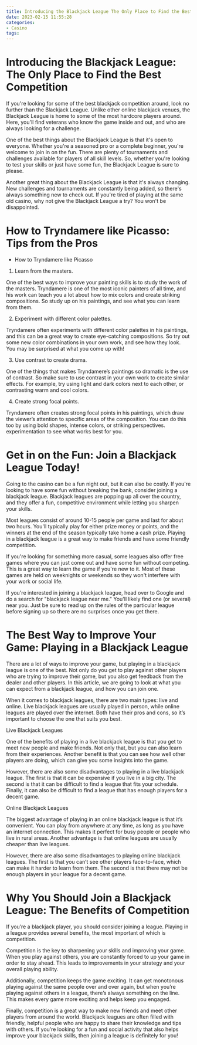 ```yaml
---
title: Introducing the Blackjack League The Only Place to Find the Best Competition
date: 2023-02-15 11:55:28
categories:
- Casino
tags:
---
```



#  Introducing the Blackjack League: The Only Place to Find the Best Competition

If you're looking for some of the best blackjack competition around, look no further than the Blackjack League. Unlike other online blackjack venues, the Blackjack League is home to some of the most hardcore players around. Here, you'll find veterans who know the game inside and out, and who are always looking for a challenge.

One of the best things about the Blackjack League is that it's open to everyone. Whether you're a seasoned pro or a complete beginner, you're welcome to join in on the fun. There are plenty of tournaments and challenges available for players of all skill levels. So, whether you're looking to test your skills or just have some fun, the Blackjack League is sure to please.

Another great thing about the Blackjack League is that it's always changing. New challenges and tournaments are constantly being added, so there's always something new to check out. If you're tired of playing at the same old casino, why not give the Blackjack League a try? You won't be disappointed.

#  How to Tryndamere like Picasso: Tips from the Pros

* How to Tryndamere like Picasso

1. Learn from the masters.

One of the best ways to improve your painting skills is to study the work of the masters. Tryndamere is one of the most iconic painters of all time, and his work can teach you a lot about how to mix colors and create striking compositions. So study up on his paintings, and see what you can learn from them.

2. Experiment with different color palettes.

Tryndamere often experiments with different color palettes in his paintings, and this can be a great way to create eye-catching compositions. So try out some new color combinations in your own work, and see how they look. You may be surprised at what you come up with!

3. Use contrast to create drama.

One of the things that makes Tryndamere’s paintings so dramatic is the use of contrast. So make sure to use contrast in your own work to create similar effects. For example, try using light and dark colors next to each other, or contrasting warm and cool colors.

4. Create strong focal points.

Tryndamere often creates strong focal points in his paintings, which draw the viewer’s attention to specific areas of the composition. You can do this too by using bold shapes, intense colors, or striking perspectives. experimentation to see what works best for you.

#  Get in on the Fun: Join a Blackjack League Today!

Going to the casino can be a fun night out, but it can also be costly. If you're looking to have some fun without breaking the bank, consider joining a blackjack league. Blackjack leagues are popping up all over the country, and they offer a fun, competitive environment while letting you sharpen your skills.

Most leagues consist of around 10-15 people per game and last for about two hours. You'll typically play for either prize money or points, and the winners at the end of the season typically take home a cash prize. Playing in a blackjack league is a great way to make friends and have some friendly competition.

If you're looking for something more casual, some leagues also offer free games where you can just come out and have some fun without competing. This is a great way to learn the game if you're new to it. Most of these games are held on weeknights or weekends so they won't interfere with your work or social life.

If you're interested in joining a blackjack league, head over to Google and do a search for "blackjack league near me." You'll likely find one (or several) near you. Just be sure to read up on the rules of the particular league before signing up so there are no surprises once you get there.

#  The Best Way to Improve Your Game: Playing in a Blackjack League

There are a lot of ways to improve your game, but playing in a blackjack league is one of the best. Not only do you get to play against other players who are trying to improve their game, but you also get feedback from the dealer and other players. In this article, we are going to look at what you can expect from a blackjack league, and how you can join one.

When it comes to blackjack leagues, there are two main types: live and online. Live blackjack leagues are usually played in person, while online leagues are played over the internet. Both have their pros and cons, so it’s important to choose the one that suits you best.

Live Blackjack Leagues

One of the benefits of playing in a live blackjack league is that you get to meet new people and make friends. Not only that, but you can also learn from their experiences. Another benefit is that you can see how well other players are doing, which can give you some insights into the game.

However, there are also some disadvantages to playing in a live blackjack league. The first is that it can be expensive if you live in a big city. The second is that it can be difficult to find a league that fits your schedule. Finally, it can also be difficult to find a league that has enough players for a decent game.

Online Blackjack Leagues

The biggest advantage of playing in an online blackjack league is that it’s convenient. You can play from anywhere at any time, as long as you have an internet connection. This makes it perfect for busy people or people who live in rural areas. Another advantage is that online leagues are usually cheaper than live leagues.

However, there are also some disadvantages to playing online blackjack leagues. The first is that you can’t see other players face-to-face, which can make it harder to learn from them. The second is that there may not be enough players in your league for a decent game.

#  Why You Should Join a Blackjack League: The Benefits of Competition

If you’re a blackjack player, you should consider joining a league. Playing in a league provides several benefits, the most important of which is competition.

Competition is the key to sharpening your skills and improving your game. When you play against others, you are constantly forced to up your game in order to stay ahead. This leads to improvements in your strategy and your overall playing ability.

Additionally, competition keeps the game exciting. It can get monotonous playing against the same people over and over again, but when you’re playing against others in a league, there’s always something on the line. This makes every game more exciting and helps keep you engaged.

Finally, competition is a great way to make new friends and meet other players from around the world. Blackjack leagues are often filled with friendly, helpful people who are happy to share their knowledge and tips with others. If you’re looking for a fun and social activity that also helps improve your blackjack skills, then joining a league is definitely for you!